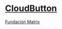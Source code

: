 # <a href="http://www.cloudbutton.eu/"> CloudButton</a>
<a href="https://fundacionmatrix.es/la-fundacion-matrix-participa-con-aplicaciones-para-big-data-de-tipo-geoespacial-en-el-proyecto-cloudbutton/">Fundación Matrix</a>


